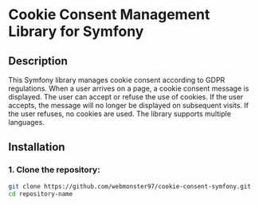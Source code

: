 # Cookie Consent Management Library for Symfony

## Description

This Symfony library manages cookie consent according to GDPR regulations. When a user arrives on a page, a cookie consent message is displayed. The user can accept or refuse the use of cookies. If the user accepts, the message will no longer be displayed on subsequent visits. If the user refuses, no cookies are used. The library supports multiple languages.

## Installation

### 1. Clone the repository:

```bash
git clone https://github.com/webmonster97/cookie-consent-symfony.git
cd repository-name
```